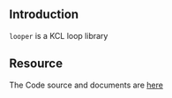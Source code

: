 ## Introduction

`looper` is a KCL loop library

## Resource

The Code source and documents are [here](https://github.com/kcl-lang/modules/tree/main/looper)
